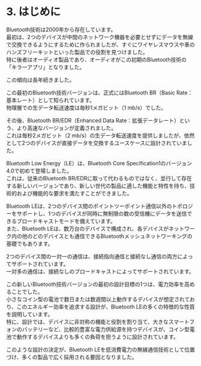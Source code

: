 # 3. はじめに  
Bluetooth技術は2000年から存在しています。  
最初は、2つのデバイスが中間のネットワーク機器を必要とせずにデータを無線で交換できるようにするために作られましたが、すぐにワイヤレスマウスや車のハンズフリーキットといった製品での役割を見つけました。  
特に後者はオーディオ製品であり、オーディオがこの初期のBluetooth技術の「キラーアプリ」となりました。  

この傾向は長年続きました。  

この最初のBluetooth技術バージョンは、正式にはBluetooth BR（Basic Rate：基本レート）として知られています。  
物理層での生データ転送速度は毎秒1メガビット（1 mb/s）でした。  

その後、Bluetooth BR/EDR（Enhanced Data Rate：拡張データレート）という、より高速なバージョンが定義されました。  
これは毎秒2メガビット（2 mb/s）の生データ転送速度を提供しましたが、依然として2つのデバイスが直接データを交換するユースケースに設計されていました。  

Bluetooth Low Energy（LE）は、Bluetooth Core Specification1のバージョン4.0で初めて登場しました。  
これは、従来のBluetooth BR/EDRに取って代わるものではなく、並行して存在する新しいバージョンであり、新しい世代の製品に適した機能と特性を持ち、技術的および機能的な要求を満たすことができました。  

Bluetooth LEは、2つのデバイス間のポイントツーポイント通信以外のトポロジーをサポートし、1つのデバイスが同時に無制限の数の受信機にデータを送信できるブロードキャストモードを備えています。  
また、Bluetooth LEは、数万台のデバイスで構成され、各デバイスがネットワーク内の他のどのデバイスとも通信できるBluetoothメッシュネットワーキングの基礎でもあります。  

2つのデバイス間の一対一の通信は、接続指向通信と接続なし通信の両方によってサポートされています。  
一対多の通信は、接続なしのブロードキャストによってサポートされています。  

この新しいBluetooth技術バージョンの最初の設計目標の1つは、電力効率を高めることでした。  
小さなコイン型の電池で数日または数週間以上動作するデバイスが想定されており、このエネルギー効率を追求する設計が、Bluetooth LEの多くの特徴的な性質を説明しています。  
特に、設計では、デバイスに非対称の機能と役割を割り当て、大きなスマートフォンのバッテリーなど、比較的豊富な電力供給源を持つデバイスが、コイン型電池で動作するデバイスよりも多くの負荷を担うように設計されています。  

このような設計の決定が、Bluetooth LEを低消費電力の無線通信技術として位置づけ、多くの製品で広く採用される要因となりました。  